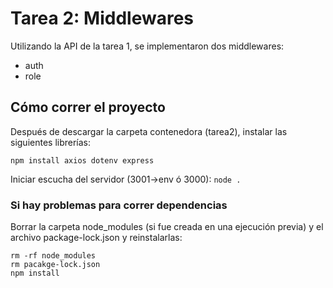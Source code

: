 # Tarea 2: Middlewares

Utilizando la API de la tarea 1, se implementaron dos middlewares:
- auth
- role

## Cómo correr el proyecto
Después de descargar la carpeta contenedora (tarea2), instalar las siguientes librerías:
```
npm install axios dotenv express
```
Iniciar escucha del servidor (3001->env ó 3000):
`node .`

### Si hay problemas para correr dependencias
Borrar la carpeta node_modules (si fue creada en una ejecución previa) y el archivo package-lock.json y reinstalarlas:
```
rm -rf node_modules
rm pacakge-lock.json
npm install
```
